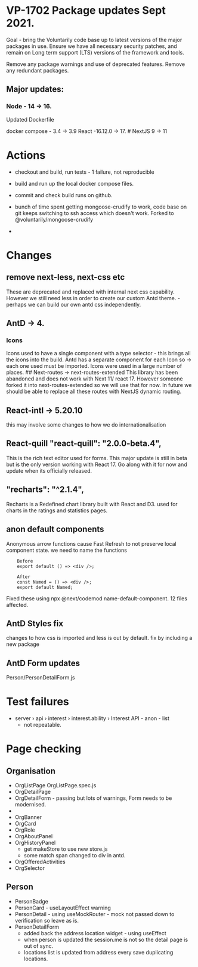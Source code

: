 # VP-1702 Package updates Sept 2021. 

Goal - bring the Voluntarily code base up to latest versions of the major packages in use. 
Ensure we have all necessary security patches, and remain on Long term support (LTS) versions of the framework and tools.

Remove any package warnings and use of deprecated features. 
Remove any redundant packages.

## Major updates:

### Node - 14 -> 16.
Updated Dockerfile 

docker compose - 3.4 -> 3.9
React -16.12.0 -> 17. # 
NextJS 9 -> 11

# Actions
* checkout and build, run tests - 1 failure, not reproducible
* build and run up the local docker compose files. 
* commit and check build runs on github.

* bunch of time spent getting mongoose-crudify to work, code base on git keeps switching to ssh access which doesn't work.  Forked to @voluntarily/mongoose-crudify
* 

# Changes
## remove next-less, next-css etc
These are deprecated and replaced with internal next css capability.  However we still need less in order to create our custom Antd theme. - perhaps we can build our own antd css independently. 

## AntD -> 4.

### Icons
Icons used to have a single <Icon> component with a type selector - this brings all the icons into the build. 
Antd has a separate component for each Icon so <Icon type='home' > -> <HomeFilled />  each one used must be imported. 
Icons were used in a large number of places. ## Next-routes -> next-routes-extended
This library has been abandoned and does not work with Next 11/ react 17.  However someone forked it into 
next-routes-extended so we will use that for now. 
In future we should be able to replace all these routes with NextJS dynamic routing. 

## React-intl -> 5.20.10
this may involve some changes to how we do internationalisation

## React-quill "react-quill": "2.0.0-beta.4",
This is the rich text editor used for forms.
This major update is still in beta but is the only version working with React 17. Go along with it for now and update when its officially released.

## "recharts": "^2.1.4",
Recharts is a Redefined chart library built with React and D3.
used for charts in the ratings and statistics pages.

## anon default components
Anonymous arrow functions cause Fast Refresh to not preserve local component state.
we need to name the functions

        Before
        export default () => <div />;

        After
        const Named = () => <div />;
        export default Named;

Fixed these using npx @next/codemod name-default-component. 12 files affected.

## AntD Styles fix
changes to how css is imported and less is out by default. fix by including a new package 
## AntD Form updates
Person/PersonDetailForm.js
# Test failures
-   server › api › interest › interest.ability › Interest API - anon - list
    -   not repeatable.



# Page checking

## Organisation
* OrgListPage  OrgListPage.spec.js
* OrgDetailPage
* OrgDetailForm - passing but lots of warnings, Form needs to be modernised.
* 
* OrgBanner
* OrgCard
* OrgRole
* OrgAboutPanel
* OrgHistoryPanel
  * get makeStore to use new store.js
  * some match span changed to div in antd.
* OrgOfferedActivities
* OrgSelector

## Person
* PersonBadge
* PersonCard - useLayoutEffect warning
* PersonDetail - using useMockRouter - mock not passed down to verification so leave as is.
* PersonDetailForm
  * added back the address location widget - using useEffect
  * when person is updated the session.me is not so the detail page is out of sync.
  * locations list is updated from address every save duplicating locations.